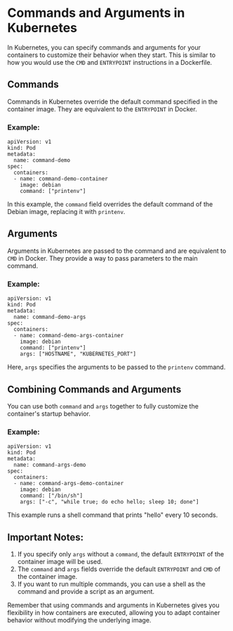 # Commands and Arguments in Kubernetes

In Kubernetes, you can specify commands and arguments for your containers to customize their behavior when they start. This is similar to how you would use the `CMD` and `ENTRYPOINT` instructions in a Dockerfile.

## Commands

Commands in Kubernetes override the default command specified in the container image. They are equivalent to the `ENTRYPOINT` in Docker.

### Example:

```
apiVersion: v1
kind: Pod
metadata:
  name: command-demo
spec:
  containers:
  - name: command-demo-container
    image: debian
    command: ["printenv"]
```

In this example, the `command` field overrides the default command of the Debian image, replacing it with `printenv`.

## Arguments

Arguments in Kubernetes are passed to the command and are equivalent to `CMD` in Docker. They provide a way to pass parameters to the main command.

### Example:

```
apiVersion: v1
kind: Pod
metadata:
  name: command-demo-args
spec:
  containers:
  - name: command-demo-args-container
    image: debian
    command: ["printenv"]
    args: ["HOSTNAME", "KUBERNETES_PORT"]
```

Here, `args` specifies the arguments to be passed to the `printenv` command.

## Combining Commands and Arguments

You can use both `command` and `args` together to fully customize the container's startup behavior.

### Example:

```
apiVersion: v1
kind: Pod
metadata:
  name: command-args-demo
spec:
  containers:
  - name: command-args-demo-container
    image: debian
    command: ["/bin/sh"]
    args: ["-c", "while true; do echo hello; sleep 10; done"]
```

This example runs a shell command that prints "hello" every 10 seconds.

## Important Notes:

1. If you specify only `args` without a `command`, the default `ENTRYPOINT` of the container image will be used.
2. The `command` and `args` fields override the default `ENTRYPOINT` and `CMD` of the container image.
3. If you want to run multiple commands, you can use a shell as the command and provide a script as an argument.

Remember that using commands and arguments in Kubernetes gives you flexibility in how containers are executed, allowing you to adapt container behavior without modifying the underlying image.

